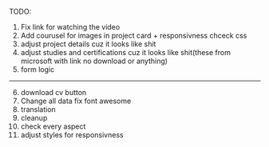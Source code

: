 TODO: 
1. Fix link for watching the video
2. Add courusel for images in project card + responsivness chceck css
3. adjust project details cuz it looks like shit
4. adjust studies and certifications cuz it looks like shit(these from microsoft with link no download or anything)
5. form logic 
---------------
6. download cv button
7. Change all data
fix font awesome
8. translation
9. cleanup
10. check every aspect
11. adjust styles for responsivness